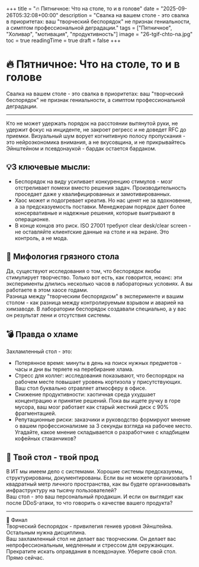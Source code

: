 +++
title = "🔥 Пятничное: Что на столе, то и в голове"
date = "2025-09-26T05:32:08+00:00"
description = "Свалка на вашем столе - это свалка в приоритетах: ваш \"творческий беспорядок\" не признак гениальности, а симптом профессиональной деградации."
tags = ["Пятничное", "Холивар", "мотивация", "продуктивность"]
image = "26-tgif-chto-na.jpg"
toc = true
readingTime = true
draft = false
+++

# 🔥 Пятничное: Что на столе, то и в голове  
Свалка на вашем столе - это свалка в приоритетах: ваш "творческий беспорядок" не признак гениальности, а симптом профессиональной деградации.  
  
---  
  
Кто не может удержать порядок на расстоянии вытянутой руки, не удержит фокус на инциденте, не закроет регресс и не доведет RFC до приемки. Визуальный шум ворует когнитивную полосу пропускания - это нейроэкономика внимания, а не вкусовщина, и не прикрывайтесь Эйнштейном и псевдонаукой - бардак остается бардаком.  
  
## 💡3 ключевые мысли:  
* Беспорядок на виду усиливает конкуренцию стимулов - мозг отстреливает помехи вместо решения задач. Производительность проседает даже у квалифицированных и замотивированных.  
* Хаос может и подогревает креатив. Но нас ценят не за вдохновение, а за предсказуемость поставки. Менеджерам порядок дает более консервативные и надежные решения, которые выигрывают в операционке.  
* В конце концов это риск. ISO 27001 требуют clear desk/clear screen - не оставляйте клиентские данные на столе и на экране. Это контроль, а не мода.  
  
## 🤥 Мифология грязного стола  
Да, существуют исследования о том, что беспорядок якобы стимулирует творчество. Только вот есть, как говорится, нюанс: эти эксперименты длились несколько часов в лабораторных условиях. А вы работаете в этом хаосе годами.  
Разница между "творческим беспорядком" в эксперименте и вашим столом - как разница между контролируемым взрывом и аварией на химзаводе. В лаборатории беспорядок создавали специально, а у вас он результат лени и отсутствия системы.  
  
## 💣 Правда о хламе  
Захламленный стол - это:  
* Потерянное время: минуты в день на поиск нужных предметов - часы и дни вы теряете на перебирание хлама.  
* Стресс для коллег: исследования показывают, что беспорядок на рабочем месте повышает уровень кортизола у присутствующих. Ваш стол буквально отравляет атмосферу в офисе.  
* Снижение продуктивности: хаотичная среда ухудшает концентрацию и принятие решений. Пока вы ищете ручку в горе мусора, ваш мозг работает как старый жесткий диск с 90% фрагментацией.  
* Репутационные риски: заказчики и руководство формируют мнение о вашем профессионализме за 3 секунды взгляда на рабочее место. Угадайте, какое мнение складывается о разработчике с кладбищем кофейных стаканчиков?  
  
## 🎯 Твой стол - твой прод  
В ИТ мы имеем дело с системами. Хорошие системы предсказуемы, структурированы, документированы. Если вы не можете организовать 1 квадратный метр личного пространства, как вы будете организовывать инфраструктуру на тысячу пользователей?  
Ваш стол - это ваш персональный продакшн. И если он выглядит как после DDoS-атаки, то что говорить о качестве вашего продукта?  
  
---  
  
🧨 Финал  
Творческий беспорядок - привилегия гениев уровня Эйнштейна. Остальным нужна дисциплина.  
Ваш захламленный стол не делает вас творческим. Он делает вас непрофессиональным, медленным и стрессом для окружающих.  
Прекратите искать оправдания в псевдонауке. Уберите свой стол. Прямо сейчас.  
